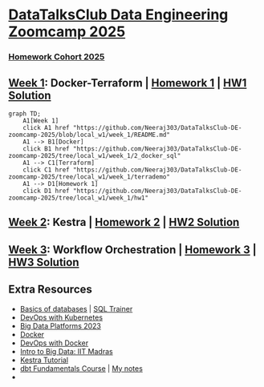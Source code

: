 # [DataTalksClub Data Engineering Zoomcamp 2025](https://github.com/DataTalksClub/data-engineering-zoomcamp/tree/main)

### [Homework Cohort 2025](https://github.com/DataTalksClub/data-engineering-zoomcamp/tree/main/cohorts/2025)


## [Week 1](week_1): Docker-Terraform | [Homework 1](week_1/homework.md) | [HW1 Solution](week_1/hw1/hw1_solution.md)

```mermaid
graph TD;
    A1[Week 1] 
    click A1 href "https://github.com/Neeraj303/DataTalksClub-DE-zoomcamp-2025/blob/local_w1/week_1/README.md"
    A1 --> B1[Docker]
    click B1 href "https://github.com/Neeraj303/DataTalksClub-DE-zoomcamp-2025/tree/local_w1/week_1/2_docker_sql"
    A1 --> C1[Terraform]
    click C1 href "https://github.com/Neeraj303/DataTalksClub-DE-zoomcamp-2025/tree/local_w1/week_1/terrademo"
    A1 --> D1[Homework 1]
    click D1 href "https://github.com/Neeraj303/DataTalksClub-DE-zoomcamp-2025/tree/local_w1/week_1/hw1"
```

## [Week 2](week_2): Kestra | [Homework 2](week_2/homework.md) | [HW2 Solution](week_2/hw2/hw2_solution.md)

## [Week 3](week_3): Workflow Orchestration | [Homework 3](week_3/homework.md) | [HW3 Solution](week_3/hw3/hw3_solution.md)



## Extra Resources
- [Basics of databases](https://tikape.mooc.fi/kevat-2025/tehtavat/) | [SQL Trainer](https://sqltrainer.withmooc.fi/#55)
- [DevOps with Kubernetes](https://devopswithkubernetes.com/)
- [Big Data Platforms 2023](https://big-data-platforms-24.mooc.fi/)
- [Docker](https://docs.docker.com/get-started/) 
- [DevOps with Docker](https://devopswithdocker.com/)
- [Intro to Big Data: IIT Madras](https://www.youtube.com/playlist?list=PLZ2ps__7DhBZYtBcr1ERnw7Y1QGs7bI3y)
- [Kestra Tutorial](https://kestra.io/docs/tutorial)
- [dbt Fundamentals Course](https://learn.getdbt.com/courses/dbt-fundamentals) | [My notes](extra/dbt_fundamentals/README.md)
- 